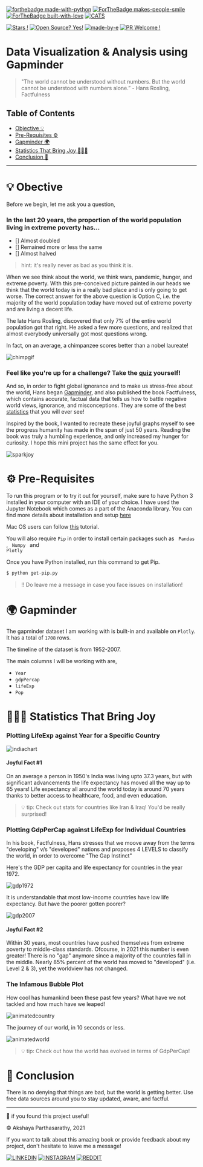 [![forthebadge made-with-python](http://ForTheBadge.com/images/badges/made-with-python.svg)](https://www.python.org/)
[![ForTheBadge makes-people-smile](http://ForTheBadge.com/images/badges/makes-people-smile.svg)](http://ForTheBadge.com)
[![ForTheBadge built-with-love](http://ForTheBadge.com/images/badges/built-with-love.svg)](https://GitHub.com/Naereen/)
[![CATS](https://forthebadge.com/images/badges/contains-cat-gifs.svg)]()

[![Stars !](https://img.shields.io/badge/Star-If%20Useful-1abc9c.svg)](https://GitHub.com/Naereen/ama) [![Open Source? Yes!](https://badgen.net/badge/Open%20Source%20%3F/Yes%21/blue?icon=github)](https://github.com/Naereen/badges/) [![made-by-e](https://img.shields.io/badge/View-Profile-1f425f.svg)](https://github.com/iaks23)   [![PR Welcome !](https://img.shields.io/badge/PRs-Welcome-1abc9c.svg)](https://GitHub.com/Naereen/ama)

# Data Visualization & Analysis using Gapminder

> "The world cannot be understood without numbers. But the world cannot be understood with numbers alone.” - Hans Rosling, Factfulness

## Table of Contents

* [Objective 💡](#objective)
* [Pre-Requisites ⚙️](#pre-requisite)
* [Gapminder 🌍](#gapminder)
* [Statistics That Bring Joy 🙆🏻‍♀️](#discussion)
* [Conclusion 🧐](#end)

----

# 💡 Obective <a name="objective"></a>

Before we begin, let me ask you a question,

### In the last 20 years, the proportion of the world population living in extreme poverty has…

- [] Almost doubled
- [] Remained more or less the same
- [] Almost halved

> hint: it's really never as bad as you think it is. 

When we see think about the world, we think wars, pandemic, hunger, and extreme poverty. With this pre-conceived picture painted in our heads we think that the world today is in a really bad place and is only going to get worse. The correct answer for the above question is Option C, i.e. the majority of the world population today have moved out of extreme poverty and are living a decent life. 

The late Hans Rosling, discovered that only 7% of the entire world population got that right. He asked a few more questions, and realized that almost everybody universally got most questions wrong. 

In fact, on an average, a chimpanzee scores better than a nobel laureate! 

![chimpgif](https://github.com/iaks23/PortfolioProject1-Gapminder/blob/main/img/chimp.GIF)

### Feel like you're up for a challenge? Take the [quiz](https://upgrader.gapminder.org) yourself!

And so, in order to fight global ignorance and to make us stress-free about the world, Hans began [Gapminder](https://www.gapminder.org/about/about-gapminder/history/), and also published the book Factfulness, which contains accurate, factual data that tells us how to battle negative world views, ignorance, and misconceptions. They are some of the best [statistics](https://www.youtube.com/watch?v=hVimVzgtD6w) that you will ever see!

Inspired by the book, I wanted to recreate these joyful graphs myself to see the progress humanity has made in the span of just 50 years. Reading the book was truly a humbling experience, and only increased my hunger for curiosity. I hope this mini project has the same effect for you. 

![sparkjoy](https://github.com/iaks23/PortfolioProject1-Gapminder/blob/main/img/joy.GIF)

# ⚙️ Pre-Requisites <a name="pre-requisite"></a>

To run this program or to try it out for yourself, make sure to have Python 3 installed in your computer with an IDE of your choice. I have used the Jupyter Notebook which comes as a part of the Anaconda library. You can find more details about installation and setup [here](https://www.datacamp.com/community/tutorials/installing-anaconda-windows)

Mac OS users can follow [this](https://www.anaconda.com/products/individual-d) tutorial.

You will also require <code>Pip</code> in order to install certain packages such as <code> Pandas </code>, <code> Numpy </code> and <code> Plotly </code>

Once you have Python installed, run this command to get Pip.

```python
$ python get-pip.py
```

> ‼️ Do leave me a message in case you face issues on installation!

# 🌍 Gapminder <a name="gapminder"></a>

The gapminder dataset I am working with is built-in and available on <code>Plotly</code>. It has a total of <code>1708</code> rows. 

The timeline of the dataset is from 1952-2007. 

The main columns I will be working with are, 

- <code>Year</code>
- <code>gdpPercap</code>
- <code>lifeExp</code>
- <code>Pop</code>

# 🙆🏻‍♀️ Statistics That Bring Joy <a name="discussion"></a>

### Plotting LifeExp against Year for a Specific Country

![indiachart](https://github.com/iaks23/PortfolioProject1-Gapminder/blob/main/img/lifeExpIndia.png)

#### Joyful Fact #1

On an average a person in 1950's India was living upto 37.3 years, but with significant advancements the life expectancy has moved all the way up to 65 years! Life expectancy all around the world today is around 70 years thanks to better access to healthcare, food, and even education. 

>💡 tip: Check out stats for countries like Iran & Iraq! You'd be really surprised!

### Plotting GdpPerCap against LifeExp for Individual Countries

In his book, Factfulness, Hans stresses that we moove away from the terms "developing" v/s "developed" nations and proposes 4 LEVELS to classify the world, in order to overcome "The Gap Instinct" 

Here's the GDP per capita and life expectancy for countries in the year 1972. 

![gdp1972](https://github.com/iaks23/PortfolioProject1-Gapminder/blob/main/img/country1972.png)

It is understandable that most low-income countries have low life expectancy. But have the poorer gotten poorer? 

![gdp2007](https://github.com/iaks23/PortfolioProject1-Gapminder/blob/main/img/country2007.png)

#### Joyful Fact #2

Within 30 years, most countries have pushed themselves from extreme poverty to middle-class standards. Ofcourse, in 2021 this number is even greater! There is no "gap" anymore since a majority of the countries fall in the middle. Nearly 85% percent of the world has moved to "developed" (i.e. Level 2 & 3), yet the worldview has not changed. 

### The Infamous Bubble Plot

How cool has humankind been these past few years? What have we not tackled and how much have we leaped! 

![animatedcountry](https://github.com/iaks23/PortfolioProject1-Gapminder/blob/main/img/country.gif)

The journey of our world, in 10 seconds or less. 

![animatedworld](https://github.com/iaks23/PortfolioProject1-Gapminder/blob/main/img/world.gif)

> :bulb: tip: Check out how the world has evolved in terms of GdpPerCap!


# 🧐 Conclusion <a name="end"></a>

There is no denying that things are bad, but the world is getting better. Use free data sources around you to stay updated, aware, and factful. 

---------

🌟 if you found this project useful! 

© Akshaya Parthasarathy, 2021 

If you want to talk about this amazing book or provide feedback about my project, don't hesitate to leave me a message!

[![LINKEDIN](https://img.shields.io/badge/LinkedIn-0077B5?style=for-the-badge&logo=linkedin&logoColor=white)](https://www.linkedin.com/in/akshaya-parthasarathy23)
[![INSTAGRAM](https://img.shields.io/badge/Instagram-E4405F?style=for-the-badge&logo=instagram&logoColor=white)](https://www.instagram.com/aks_sarathy/)
[![REDDIT](https://img.shields.io/badge/Reddit-FF4500?style=for-the-badge&logo=reddit&logoColor=white)](https://www.reddit.com/user/longstoryshort_)
